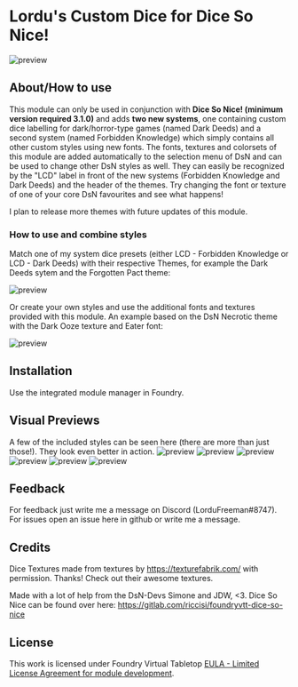 # Lordu's Custom Dice for Dice So Nice!
![preview](pics/lcdcover.pngraw=true)
## About/How to use
This module can only be used in conjunction with **Dice So Nice! (minimum version required 3.1.0)** and adds **two new systems**, one containing custom dice labelling for dark/horror-type games (named Dark Deeds) and a second system (named Forbidden Knowledge) which simply contains all other custom styles using new fonts. 
The fonts, textures and colorsets of this module are added automatically to the selection menu of DsN and can be used to change other DsN styles as well. They can easily be recognized by the "LCD" label in front of the new systems (Forbidden Knowledge and Dark Deeds) and the header of the themes.
Try changing the font or texture of one of your core DsN favourites and see what happens!

I plan to release more themes with future updates of this module.

### How to use and combine styles
Match one of my system dice presets (either LCD - Forbidden Knowledge or LCD - Dark Deeds) with their respective Themes, for example the Dark Deeds sytem and the Forgotten Pact theme:

![preview](pics/fp.png?raw=true)

Or create your own styles and use the additional fonts and textures provided with this module. An example based on the DsN Necrotic theme with the Dark Ooze texture and Eater font:

![preview](pics/mix.png?raw=true)

## Installation
Use the integrated module manager in Foundry.

## Visual Previews
A few of the included styles can be seen here (there are more than just those!). They look even better in action.
![preview](pics/oozeset.png?raw=true)
![preview](pics/saviourset.png?raw=true)
![preview](pics/saviourbunch.png?raw=true)
![preview](pics/ddset.png?raw=true)
![preview](pics/ddbunch.png?raw=true)
![preview](pics/vinesbunch.png?raw=true)

## Feedback
For feedback just write me a message on Discord (LorduFreeman#8747). For issues open an issue here in github or write me a message.

## Credits
Dice Textures made from textures by https://texturefabrik.com/ with permission. Thanks! Check out their awesome textures.

Made with a lot of help from the DsN-Devs Simone and JDW, <3. Dice So Nice can be found over here: https://gitlab.com/riccisi/foundryvtt-dice-so-nice

## License
This work is licensed under Foundry Virtual Tabletop [EULA - Limited License Agreement for module development](https://foundryvtt.com/article/license/).
